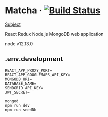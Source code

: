 # Matcha &middot; [![Build Status](https://travis-ci.com/sevngo/matcha.svg?branch=master)](https://travis-ci.com/sevngo/matcha)

[Subject](https://github.com/sevngo/Matcha/blob/master/subject.pdf)

React Redux Node.js MongoDB web application

node v12.13.0

## .env.development

```
REACT_APP_PROXY_PORT=
REACT_APP_GOOGLEMAPS_API_KEY=
MONGODB_URI=
DATABASE_NAME=
SENDGRID_API_KEY=
JWT_SECRET=
```

```
mongod
npm run dev
npm run seedDb
```
